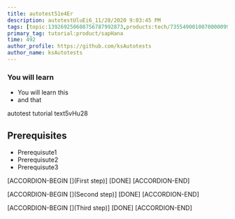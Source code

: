 ```yaml
---
title: autotest51e4Er
description: autotestUluEi6_11/28/2020 9:03:45 PM
tags: [topic:139269250608756787992873,products:tech/73554900100700000996,tutorial:experience/advanced]
primary_tag: tutorial:product/sapHana
time: 492
author_profile: https://github.com/ksAutotests
author_name: ksAutotests
---
```

### You will learn
- You will learn this
- and that

autotest tutorial text5vHu28

## Prerequisites
- Prerequisute1
- Prerequisute2
- Prerequisute3

[ACCORDION-BEGIN [](First step)]
[DONE]
[ACCORDION-END]

[ACCORDION-BEGIN [](Second step)]
[DONE]
[ACCORDION-END]

[ACCORDION-BEGIN [](Third step)]
[DONE]
[ACCORDION-END]


